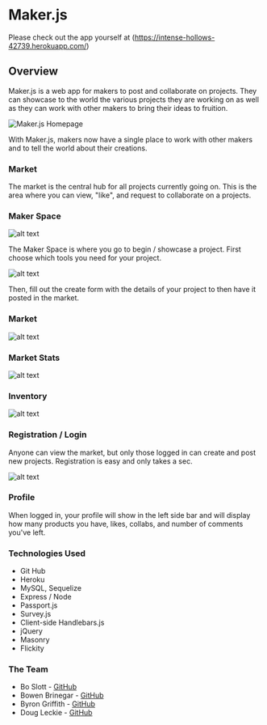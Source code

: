 # Maker.js

Please check out the app yourself at (https://intense-hollows-42739.herokuapp.com/)

## Overview

Maker.js is a web app for makers to post and collaborate on projects. They can showcase to the world the various projects they are working on as well as they can work with other makers to bring their ideas to fruition.

![Maker.js Homepage][home] 

With Maker.js, makers now have a single place to work with other makers and to tell the world about their creations.

### Market

The market is the central hub for all projects currently going on. This is the area where you can view, "like", and request to collaborate on a projects.

### Maker Space

![alt text](https://preview.ibb.co/fuXxib/Screen_Shot_2018_01_25_at_9_58_25_PM.png)

The Maker Space is where you go to begin / showcase a project. First choose which tools you need for your project.

![alt text](https://preview.ibb.co/b3NcGw/Screen_Shot_2018_01_25_at_10_15_16_PM.png)

Then, fill out the create form with the details of your project to then have it posted in the market.


### Market

![alt text](https://preview.ibb.co/hmcoOb/Screen_Shot_2018_01_25_at_9_55_17_PM.png)

### Market Stats

![alt text](https://preview.ibb.co/dJzw9G/Screen_Shot_2018_01_25_at_9_55_27_PM.png)

### Inventory

![alt text](https://preview.ibb.co/mZW4ww/Screen_Shot_2018_01_25_at_9_59_26_PM.png)

### Registration / Login

Anyone can view the market, but only those logged in can create and post new projects. Registration is easy and only takes a sec.

![alt text](https://preview.ibb.co/esFxGw/Screen_Shot_2018_01_25_at_10_13_07_PM.png)

### Profile

When logged in, your profile will show in the left side bar and will display how many products you have, likes, collabs, and number of comments you've left.

### Technologies Used
- Git Hub
- Heroku
- MySQL, Sequelize
- Express / Node
- Passport.js
- Survey.js
- Client-side Handlebars.js
- jQuery
- Masonry
- Flickity

### The Team
- Bo Slott - [GitHub](https://github.com/boslott)
- Bowen Brinegar - [GitHub](https://github.com/bowenbrinegar)
- Byron Griffith - [GitHub](https://github.com/GRIFF91)
- Doug Leckie - [GitHub](https://github.com/deleckie)



[home]:https://preview.ibb.co/mBe7Gw/Screen_Shot_2018_01_25_at_9_54_46_PM.png

[flickity]: https://image.ibb.co/mWYiLR/Screen_Shot_2017_12_20_at_1_57_17_PM.png

[login]: https://image.ibb.co/cfZOLR/Screen_Shot_2017_12_20_at_1_59_19_PM.png

[register]: https://image.ibb.co/kudiLR/Screen_Shot_2017_12_20_at_1_59_10_PM.png

[profile]: https://image.ibb.co/iKUZS6/Screen_Shot_2017_12_20_at_1_58_18_PM.png


[makerSpace2]: https://image.ibb.co/kWcDn6/Screen_Shot_2017_12_20_at_2_17_18_PM.png
